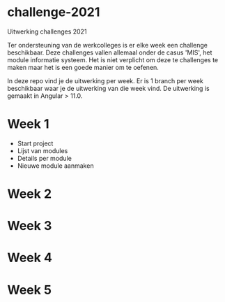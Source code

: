 # challenge-2021
Uitwerking challenges 2021

Ter ondersteuning van de werkcolleges is er elke week een challenge beschikbaar. 
Deze challenges vallen allemaal onder de casus 'MIS', het module informatie systeem.
Het is niet verplicht om deze te challenges te maken maar het is een goede manier om te oefenen. 

In deze repo vind je de uitwerking per week. 
Er is 1 branch per week beschikbaar waar je de uitwerking van die week vind. 
De uitwerking is gemaakt in Angular > 11.0.


# Week 1
- Start project 
- Lijst van modules
- Details per module
- Nieuwe module aanmaken

# Week 2

# Week 3

# Week 4

# Week 5

